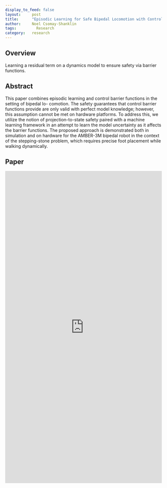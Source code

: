 ```yaml
---
display_to_feed: false
layout:     post
title:      "Episodic Learning for Safe Bipedal Locomotion with Control Barrier Functions and Projection-to-State Safety"
author:     Noel Csomay-Shanklin
tags: 		  Research
category:   research
---
```


## Overview
Learning a residual term on a dynamics model to ensure safety via barrier functions.

## Abstract
This paper combines episodic learning and control barrier functions in the setting of bipedal lo-
comotion. The safety guarantees that control barrier functions provide are only valid with perfect
model knowledge; however, this assumption cannot be met on hardware platforms. To address this,
we utilize the notion of projection-to-state safety paired with a machine learning framework in an
attempt to learn the model uncertainty as it affects the barrier functions. The proposed approach is
demonstrated both in simulation and on hardware for the AMBER-3M bipedal robot in the context
of the stepping-stone problem, which requires precise foot placement while walking dynamically.

## Paper
<iframe style="width:100%" height="1000px" src="https://noelc-s.github.io/website/papers/csomay-shanklin21a.pdf" frameborder="0" allowfullscreen></iframe>
